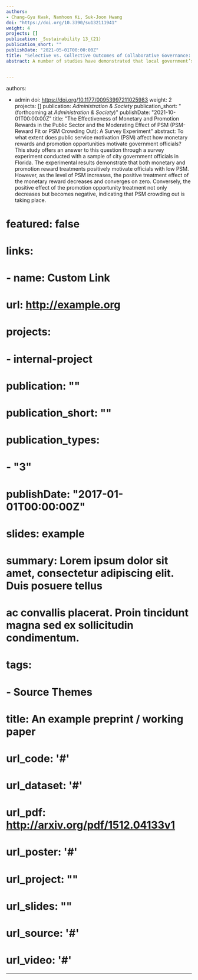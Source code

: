 ```yaml
---
authors: 
- Chang-Gyu Kwak, Namhoon Ki, Suk-Joon Hwang
doi: "https://doi.org/10.3390/su132111941"
weight: 4
projects: []
publication: _Sustainability 13_(21)
publication_short: ""
publishDate: "2021-05-01T00:00:00Z"
title: "Selective vs. Collective Outcomes of Collaborative Governance: The Impacts of Federal Stimulus Programs on Local and Regional Governance Outcomes"
abstract: A number of studies have demonstrated that local government’s self-governing mechanisms can bring about positive collective outcomes for an entire region. However, less attention has been paid to different levels of collective outcomes (e.g., individual local governments vs. entire regions). Comparing such selective and collective outcomes in interlocal collaborations, this study attempts to explore which specific collaborative self-governing mechanisms can better work for which respective outcomes. Applying network approaches with time-series cross-sectional data, this study investigates how each local government’s network position and the network structure as a whole influence the impact of Energy Efficiency and Conservation Block Grants on job creation in terms of the regional green economy. Empirical results demonstrate the need for separating selective and collective outcomes in developing theories of regional governance. Additionally, the results provide practitioners with advice on how to manage interlocal relationships in order to maximize collective outcomes at different levels.


---
```

authors:
- admin
doi: https://doi.org/10.1177/00953997211025983
weight: 2
projects: []
publication: _Administration & Society_
publication_short: "(forthcoming at _Administration & Society_)"
publishDate: "2021-10-01T00:00:00Z"
title: "The Effectiveness of Monetary and Promotion Rewards in the Public Sector and the Moderating Effect of PSM (PSM-Reward Fit or PSM Crowding Out): A Survey Experiment"
abstract: To what extent does public service motivation (PSM) affect how monetary rewards and promotion opportunities motivate government officials?  This study offers an answer to this question through a survey experiment conducted with a sample of city government officials in Florida. The experimental results demonstrate that both monetary and promotion reward treatments positively motivate officials with low PSM. However, as the level of PSM increases, the positive treatment effect of the monetary reward decreases and converges on zero. Conversely, the positive effect of the promotion opportunity treatment not only decreases but becomes negative, indicating that PSM crowding out is taking place.


# featured: false
# links:
# - name: Custom Link
#   url: http://example.org
# projects:
# - internal-project
# publication: ""
# publication_short: ""
# publication_types:
# - "3"
# publishDate: "2017-01-01T00:00:00Z"
# slides: example
# summary: Lorem ipsum dolor sit amet, consectetur adipiscing elit. Duis posuere tellus
#   ac convallis placerat. Proin tincidunt magna sed ex sollicitudin condimentum.
# tags:
# - Source Themes
# title: An example preprint / working paper
# url_code: '#'
# url_dataset: '#'
# url_pdf: http://arxiv.org/pdf/1512.04133v1
# url_poster: '#'
# url_project: ""
# url_slides: ""
# url_source: '#'
# url_video: '#'

---
